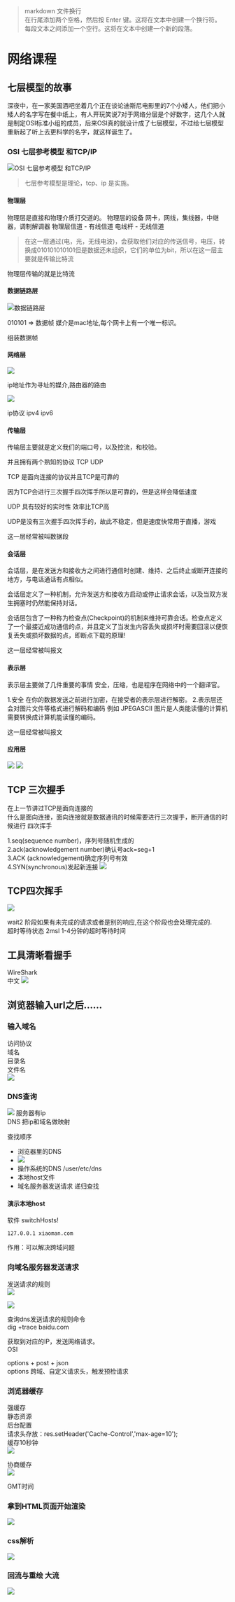 > markdown 文件换行  
在行尾添加两个空格，然后按 Enter 键。这将在文本中创建一个换行符。  
每段文本之间添加一个空行。这将在文本中创建一个新的段落。
# 网络课程
## 七层模型的故事
深夜中，在一家美国酒吧坐着几个正在谈论迪斯尼电影里的7个小矮人，他们把小矮人的名字写在餐中纸上，有人开玩笑说7对于网络分层是个好数字，这几个人就是制定OSI标准小组的成员，后来OSI真的就设计成了七层模型，不过给七层模型重新起了听上去更科学的名字，就这样诞生了。

### OSI 七层参考模型 和TCP/IP
![OSI 七层参考模型 和TCP/IP](../source/img/2024-04-28-22-30-02.png)

 > 七层参考模型是理论，tcp、ip 是实施。

#### 物理层
物理层是直接和物理介质打交道的。
物理层的设备 网卡，网线，集线器，中继器，调制解调器
物理层信道
    - 有线信道 电线杆
    - 无线信道

> 在这一层通过(电，光，无线电波)，会获取他们对应的传送信号，电压，转换成010101010101但是数据还未组织，它们的单位为bit，所以在这一层主要就是传输比特流

物理层传输的就是比特流

#### 数据链路层
![数据链路层](../source/img/2024-04-28-22-38-08.png)

010101 => 数据帧  媒介是mac地址,每个网卡上有一个唯一标识。

组装数据帧

#### 网络层
![](../source/img/2024-04-28-22-41-49.png)

ip地址作为寻址的媒介,路由器的路由 

![](../source/img/2024-04-28-22-43-06.png)

ip协议 ipv4  ipv6

#### 传输层
传输层主要就是定义我们的端口号，以及控流，和校验。

并且拥有两个熟知的协议 TCP UDP

TCP 是面向连接的协议并且TCP是可靠的

因为TCP会进行三次握手四次挥手所以是可靠的，但是这样会降低速度


UDP 具有较好的实时性 效率比TCP高

UDP是没有三次握手四次挥手的，故此不稳定，但是速度快常用于直播，游戏


这一层经常被叫数据段

#### 会话层
会话层，是在发送方和接收方之间进行通信时创建、维持、之后终止或断开连接的地方，与电话通话有点相似。

会话层定义了一种机制，允许发送方和接收方启动或停止请求会话，以及当双方发生拥塞时仍然能保持对话。

会话层包含了一种称为检查点(Checkpoint)的机制来维持可靠会话。检查点定义了一个最接近成功通信的点，并且定义了当发生内容丢失或损坏时需要回滚以便恢复丢失或损坏数据的点，即断点下载的原理!

这一层经常被叫报文

#### 表示层
表示层主要做了几件重要的事情 安全，压缩，也是程序在网络中的一个翻译官。

1.安全 在你的数据发送之前进行加密，在接受者的表示层进行解密。
2.表示层还会对图片文件等格式进行解码和编码 例如 JPEGASCII 图片是人类能读懂的计算机需要转换成计算机能读懂的编码。

这一层经常被叫报文

#### 应用层
![](../source/img/2024-04-28-22-51-14.png)
![](../source/img/2024-04-28-22-51-29.png)



## TCP 三次握手
在上一节讲过TCP是面向连接的  
什么是面向连接，面向连接就是数据通讯的时候需要进行三次握手，断开通信的时候进行 四次挥手

1.seq(sequence number)，序列号随机生成的  
2.ack(acknowledgement number)确认号ack=seg+1  
3.ACK (acknowledgement)确定序列号有效  
4.SYN(synchronous)发起新连接
![](../source/img/2024-04-28-22-58-41.png)




## TCP四次挥手
![](../source/img/2024-04-29-23-09-17.png)

wait2 阶段如果有未完成的请求或者是别的响应,在这个阶段也会处理完成的.  
超时等待状态 2msl 1-4分钟的超时等待时间  

## 工具清晰看握手
WireShark  
中文
![](../source/img/2024-04-28-23-03-38.png)


## 浏览器输入url之后……


### 输入域名
访问协议  
域名  
目录名  
文件名  
![](../source/img/2024-04-29-23-20-34.png)

### DNS查询
![](../source/img/2024-04-29-23-22-39.png)
服务器有ip  
DNS 把ip和域名做映射  


查找顺序  
- 浏览器里的DNS  
- ![](../source/img/2024-04-29-23-24-06.png)  
- 操作系统的DNS /user/etc/dns  
- 本地host文件  
- 域名服务器发送请求  递归查找  

#### 演示本地host
软件 switchHosts!  
```.host
127.0.0.1 xiaoman.com
```

作用：可以解决跨域问题

### 向域名服务器发送请求
发送请求的规则  
![](../source/img/2024-04-29-23-31-11.png)


![](../source/img/2024-04-29-23-32-39.png)

查询dns发送请求的规则命令  
dig +trace baidu.com  

获取到对应的IP，发送网络请求。  
OSI  

options + post + json  
options 跨域、自定义请求头，触发预检请求  


### 浏览器缓存
强缓存  
静态资源  
后台配置  
请求头存放：res.setHeader('Cache-Control','max-age=10');  
缓存10秒钟  
![](../source/img/2024-04-29-23-45-23.png)

协商缓存  
![](../source/img/2024-04-29-23-47-04.png)


GMT时间   

### 拿到HTML页面开始渲染
![](../source/img/2024-04-29-23-49-34.png)

### css解析
![](../source/img/2024-04-29-23-50-14.png)

### 回流与重绘  大流
![](../source/img/2024-04-29-23-52-02.png)
